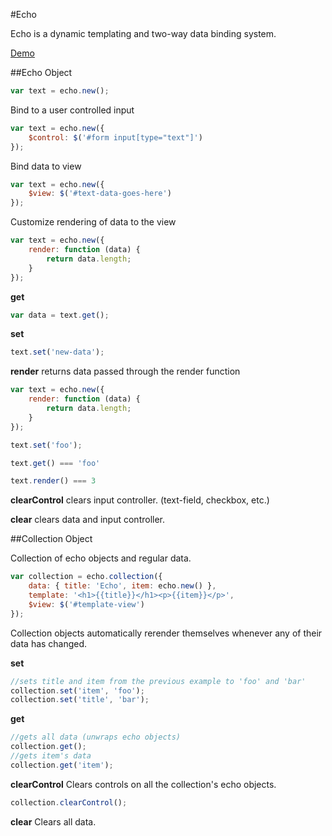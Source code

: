 #Echo

Echo is a dynamic templating and two-way data binding system.

[Demo][1]

##Echo Object

```javascript
var text = echo.new();
```

Bind to a user controlled input
```javascript
var text = echo.new({
    $control: $('#form input[type="text"]')
});
```

Bind data to view
```javascript
var text = echo.new({
    $view: $('#text-data-goes-here')
});
```

Customize rendering of data to the view
```javascript
var text = echo.new({
    render: function (data) {
        return data.length;
    }
});
```

**get**
```javascript
var data = text.get();
```

**set**
```javascript
text.set('new-data');
```

**render**
returns data passed through the render function
```javascript
var text = echo.new({
    render: function (data) {
        return data.length;
    }
});

text.set('foo');

text.get() === 'foo'

text.render() === 3
```
**clearControl**
clears input controller. (text-field, checkbox, etc.)

**clear**
clears data and input controller.


##Collection Object

Collection of echo objects and regular data.

```javascript
var collection = echo.collection({
    data: { title: 'Echo', item: echo.new() },
    template: '<h1>{{title}}</h1><p>{{item}}</p>',
    $view: $('#template-view')
});
```

Collection objects automatically rerender themselves whenever any of their data
has changed.

**set**
```javascript
//sets title and item from the previous example to 'foo' and 'bar'
collection.set('item', 'foo');
collection.set('title', 'bar');
```

**get**
```javascript
//gets all data (unwraps echo objects)
collection.get();
//gets item's data
collection.get('item');
```

**clearControl**
Clears controls on all the collection's echo objects.
```javascript
collection.clearControl();
```

**clear**
Clears all data.


[1]: http://www.briandetering.net/echo
